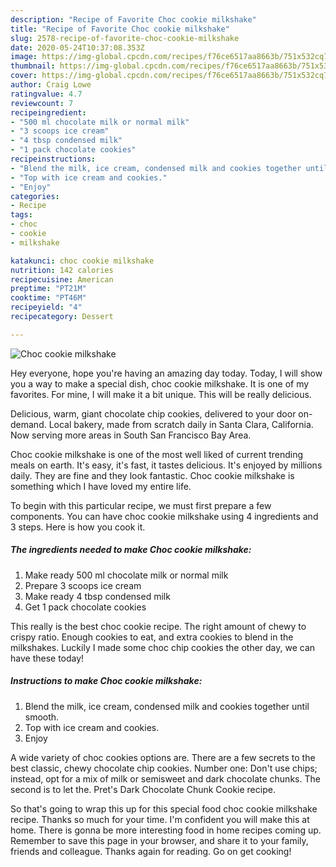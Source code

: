 ```yaml
---
description: "Recipe of Favorite Choc cookie milkshake"
title: "Recipe of Favorite Choc cookie milkshake"
slug: 2578-recipe-of-favorite-choc-cookie-milkshake
date: 2020-05-24T10:37:08.353Z
image: https://img-global.cpcdn.com/recipes/f76ce6517aa8663b/751x532cq70/choc-cookie-milkshake-recipe-main-photo.jpg
thumbnail: https://img-global.cpcdn.com/recipes/f76ce6517aa8663b/751x532cq70/choc-cookie-milkshake-recipe-main-photo.jpg
cover: https://img-global.cpcdn.com/recipes/f76ce6517aa8663b/751x532cq70/choc-cookie-milkshake-recipe-main-photo.jpg
author: Craig Lowe
ratingvalue: 4.7
reviewcount: 7
recipeingredient:
- "500 ml chocolate milk or normal milk"
- "3 scoops ice cream"
- "4 tbsp condensed milk"
- "1 pack chocolate cookies"
recipeinstructions:
- "Blend the milk, ice cream, condensed milk and cookies together until smooth."
- "Top with ice cream and cookies."
- "Enjoy"
categories:
- Recipe
tags:
- choc
- cookie
- milkshake

katakunci: choc cookie milkshake 
nutrition: 142 calories
recipecuisine: American
preptime: "PT21M"
cooktime: "PT46M"
recipeyield: "4"
recipecategory: Dessert

---
```



![Choc cookie milkshake](https://img-global.cpcdn.com/recipes/f76ce6517aa8663b/751x532cq70/choc-cookie-milkshake-recipe-main-photo.jpg)

Hey everyone, hope you're having an amazing day today. Today, I will show you a way to make a special dish, choc cookie milkshake. It is one of my favorites. For mine, I will make it a bit unique. This will be really delicious.

Delicious, warm, giant chocolate chip cookies, delivered to your door on-demand. Local bakery, made from scratch daily in Santa Clara, California. Now serving more areas in South San Francisco Bay Area.

Choc cookie milkshake is one of the most well liked of current trending meals on earth. It's easy, it's fast, it tastes delicious. It's enjoyed by millions daily. They are fine and they look fantastic. Choc cookie milkshake is something which I have loved my entire life.


To begin with this particular recipe, we must first prepare a few components. You can have choc cookie milkshake using 4 ingredients and 3 steps. Here is how you cook it.

<!--inarticleads1-->

##### The ingredients needed to make Choc cookie milkshake:

1. Make ready 500 ml chocolate milk or normal milk
1. Prepare 3 scoops ice cream
1. Make ready 4 tbsp condensed milk
1. Get 1 pack chocolate cookies


This really is the best choc cookie recipe. The right amount of chewy to crispy ratio. Enough cookies to eat, and extra cookies to blend in the milkshakes. Luckily I made some choc chip cookies the other day, we can have these today! 

<!--inarticleads2-->

##### Instructions to make Choc cookie milkshake:

1. Blend the milk, ice cream, condensed milk and cookies together until smooth.
1. Top with ice cream and cookies.
1. Enjoy


A wide variety of choc cookies options are. There are a few secrets to the best classic, chewy chocolate chip cookies. Number one: Don&#39;t use chips; instead, opt for a mix of milk or semisweet and dark chocolate chunks. The second is to let the. Pret&#39;s Dark Chocolate Chunk Cookie recipe. 

So that's going to wrap this up for this special food choc cookie milkshake recipe. Thanks so much for your time. I'm confident you will make this at home. There is gonna be more interesting food in home recipes coming up. Remember to save this page in your browser, and share it to your family, friends and colleague. Thanks again for reading. Go on get cooking!
